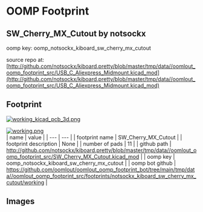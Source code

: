 # OOMP Footprint  
## SW_Cherry_MX_Cutout  by notsockx  
  
oomp key: oomp_notsockx_kiboard_sw_cherry_mx_cutout  
  
source repo at: [http://github.com/notsockx/kiboard.pretty/blob/master/tmp/data//oomlout_oomp_footprint_src/USB_C_Aliexpress_Midmount.kicad_mod](http://github.com/notsockx/kiboard.pretty/blob/master/tmp/data//oomlout_oomp_footprint_src/USB_C_Aliexpress_Midmount.kicad_mod)  
## Footprint  
  
[![working_kicad_pcb_3d.png](working_kicad_pcb_3d_600.png)](working_kicad_pcb_3d.png)  
  
[![working.png](working_600.png)](working.png)  
| name | value | 
| --- | --- | 
| footprint name | SW_Cherry_MX_Cutout | 
| footprint description | None | 
| number of pads | 11 | 
| github path | http://github.com/notsockx/kiboard.pretty/blob/master/tmp/data//oomlout_oomp_footprint_src/SW_Cherry_MX_Cutout.kicad_mod | 
| oomp key | oomp_notsockx_kiboard_sw_cherry_mx_cutout | 
| oomp bot github | https://github.com/oomlout/oomlout_oomp_footprint_bot/tree/main/tmp/data//oomlout_oomp_footprint_src/footprints/notsockx_kiboard_sw_cherry_mx_cutout/working | 
## Images  

